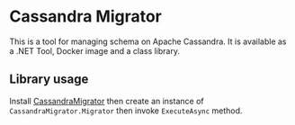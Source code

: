 # Cassandra Migrator

This is a tool for managing schema on Apache Cassandra. It is available as a .NET Tool, Docker image and a class library.

## Library usage

Install [CassandraMigrator](https://www.nuget.org/packages/CassandraMigrator/) then create an instance of `CassandraMigrator.Migrator` then invoke
`ExecuteAsync` method.
